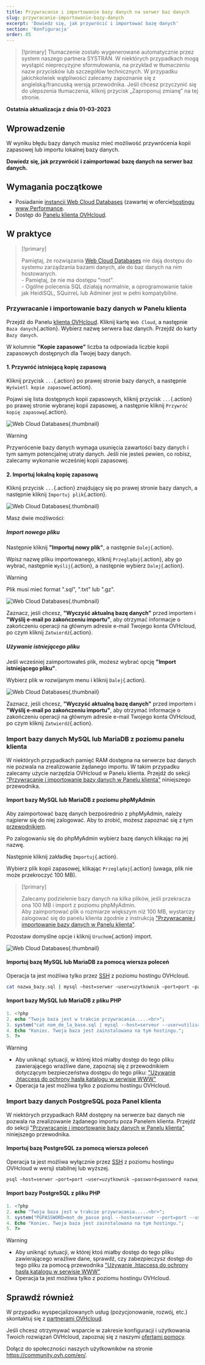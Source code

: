 ```yaml
---
title: Przywracanie i importowanie bazy danych na serwer baz danych
slug: przywracanie-importowanie-bazy-danych
excerpt: 'Dowiedz się, jak przywrócić i importować bazę danych'
section: 'Konfiguracja'
order: 05
---
```


> [!primary]
> Tłumaczenie zostało wygenerowane automatycznie przez system naszego partnera SYSTRAN. W niektórych przypadkach mogą wystąpić nieprecyzyjne sformułowania, na przykład w tłumaczeniu nazw przycisków lub szczegółów technicznych. W przypadku jakichkolwiek wątpliwości zalecamy zapoznanie się z angielską/francuską wersją przewodnika. Jeśli chcesz przyczynić się do ulepszenia tłumaczenia, kliknij przycisk „Zaproponuj zmianę” na tej stronie.
> 

**Ostatnia aktualizacja z dnia 01-03-2023**

## Wprowadzenie

W wyniku błędu bazy danych musisz mieć możliwość przywrócenia kopii zapasowej lub importu lokalnej bazy danych. 

**Dowiedz się, jak przywrócić i zaimportować bazę danych na serwer baz danych.**

## Wymagania początkowe

- Posiadanie [instancji Web Cloud Databases](https://www.ovh.com/pl/cloud/cloud-databases/) (zawartej w ofercie[hostingu www Performance](https://www.ovhcloud.com/pl/web-hosting/).
- Dostęp do [Panelu klienta OVHcloud](https://www.ovh.com/auth/?action=gotomanager&from=https://www.ovh.pl/&ovhSubsidiary=pl).

## W praktyce

> [!primary]
>
> Pamiętaj, że rozwiązania [Web Cloud Databases](https://www.ovh.pl/cloud/cloud-databases/) nie dają dostępu do systemu zarządzania bazami danych, ale do baz danych na nim hostowanych.
> <br> - Pamiętaj, że nie ma dostępu "root".
> <br> - Ogólne polecenia SQL działają normalnie, a oprogramowanie takie jak HeidiSQL, SQuirreL lub Adminer jest w pełni kompatybilne.
>

### Przywracanie i importowanie bazy danych w Panelu klienta

Przejdź do Panelu [klienta OVHcloud](https://www.ovh.com/auth/?action=gotomanager&from=https://www.ovh.pl/&ovhSubsidiary=pl). Kliknij kartę `Web Cloud`, a następnie `Baza danych`{.action}. Wybierz nazwę serwera baz danych. Przejdź do karty `Bazy danych`.

W kolumnie **"Kopie zapasowe"** liczba ta odpowiada liczbie kopii zapasowych dostępnych dla Twojej bazy danych.

#### 1\. Przywróć istniejącą kopię zapasową

Kliknij przycisk `...`{.action} po prawej stronie bazy danych, a następnie `Wyświetl kopie zapasowe`{.action}.

Pojawi się lista dostępnych kopii zapasowych, kliknij przycisk `...`{.action} po prawej stronie wybranej kopii zapasowej, a następnie kliknij `Przywróć kopię zapasową`{.action}.

![Web Cloud Databases](images/web-cloud-databases-restore01.png){.thumbnail}

> [!warning]
>
> Przywrócenie bazy danych wymaga usunięcia zawartości bazy danych i tym samym potencjalnej utraty danych. Jeśli nie jesteś pewien, co robisz, zalecamy wykonanie wcześniej kopii zapasowej.
> 

#### 2\. Importuj lokalną kopię zapasową

Kliknij przycisk `...`{.action} znajdujący się po prawej stronie bazy danych, a następnie kliknij `Importuj plik`{.action}.

![Web Cloud Databases](images/web-cloud-databases-import01.png){.thumbnail}

Masz dwie możliwości:

##### Import nowego pliku

Następnie kliknij **"Importuj nowy plik"**, a następnie `Dalej`{.action}.

Wpisz nazwę pliku importowanego, kliknij `Przeglądaj`{.action}, aby go wybrać, następnie `Wyślij`{.action}, a następnie wybierz `Dalej`{.action}.

> [!warning]
>
> Plik musi mieć format ".sql", ".txt" lub ".gz".
> 

![Web Cloud Databases](images/web-cloud-databases-import02.png){.thumbnail}

Zaznacz, jeśli chcesz, **"Wyczyść aktualną bazę danych"** przed importem i **"Wyślij e-mail po zakończeniu importu"**, aby otrzymać informacje o zakończeniu operacji na głównym adresie e-mail Twojego konta OVHcloud, po czym kliknij `Zatwierdź`{.action}.

##### Używanie istniejącego pliku

Jeśli wcześniej zaimportowałeś plik, możesz wybrać opcję **"Import istniejącego pliku"**.

Wybierz plik w rozwijanym menu i kliknij `Dalej`{.action}.

![Web Cloud Databases](images/web-cloud-databases-import03.png){.thumbnail}

Zaznacz, jeśli chcesz, **"Wyczyść aktualną bazę danych"** przed importem i **"Wyślij e-mail po zakończeniu importu"**, aby otrzymać informacje o zakończeniu operacji na głównym adresie e-mail Twojego konta OVHcloud, po czym kliknij `Zatwierdź`{.action}.

### Import bazy danych MySQL lub MariaDB z poziomu panelu klienta

W niektórych przypadkach pamięć RAM dostępna na serwerze baz danych nie pozwala na zrealizowanie żądanego importu. W takim przypadku zalecamy użycie narzędzia OVHcloud w Panelu klienta. Przejdź do sekcji ["Przywracanie i importowanie bazy danych w Panelu klienta"](./#przywracanie-i-importowanie-bazy-danych-w-panelu-klienta) niniejszego przewodnika.


#### Import bazy MySQL lub MariaDB z poziomu phpMyAdmin

Aby zaimportować bazę danych bezpośrednio z phpMyAdmin, należy najpierw się do niej zalogować. Aby to zrobić, możesz zapoznać się z tym [przewodnikiem](https://docs.ovh.com/pl/clouddb/polaczenie-bazy-danych-serwer-bdd/#logowanie-do-bazy-danych-mysql-lub-mariadb).

Po zalogowaniu się do phpMyAdmin wybierz bazę danych klikając na jej nazwę.

Następnie kliknij zakładkę `Importuj`{.action}.

Wybierz plik kopii zapasowej, klikając `Przeglądaj`{.action} (uwaga, plik nie może przekroczyć 100 MB).

> [!primary]
>
> Zalecamy podzielenie bazy danych na kilka plików, jeśli przekracza ona 100 MB i import z poziomu phpMyAdmin.<br>
> Aby zaimportować plik o rozmiarze większym niż 100 MB, wystarczy zalogować się do panelu klienta zgodnie z instrukcją ["Przywracanie i importowanie bazy danych w Panelu klienta"](./#przywracanie-i-importowanie-bazy-danych-w-panelu-klienta).


Pozostaw domyślne opcje i kliknij `Uruchom`{.action} import.

![Web Cloud Databases](images/web-cloud-databases-import04.png){.thumbnail}

#### Importuj bazę MySQL lub MariaDB za pomocą wiersza poleceń

Operacja ta jest możliwa tylko przez [SSH](https://docs.ovh.com/pl/hosting/hosting_www_ssh_na_hostingu/) z poziomu hostingu OVHcloud.

```bash
cat nazwa_bazy.sql | mysql —host=serwer —user=uzytkownik —port=port —password=password nazwa_bazy
```
#### Import bazy MySQL lub MariaDB z pliku PHP

```php
1. <?php
2. echo "Twoja baza jest w trakcie przywracania.....<br>";
3. system("cat nom_de_la_base.sql | mysql --host=serveur --user=utilisateur --port=port --password=password nom_de_la_base");
4. Echo "Koniec. Twoja baza jest zainstalowana na tym hostingu.";
5. ?>
```

> [!warning]
>
> - Aby uniknąć sytuacji, w której ktoś miałby dostęp do tego pliku zawierającego wrażliwe dane, zapoznaj się z przewodnikiem dotyczącym bezpieczeństwa dostępu do tego pliku: ["Używanie .htaccess do ochrony hasła katalogu w serwisie WWW"](https://docs.ovh.com/pl/hosting/hosting-htaccess-w-jaki-sposob-zabezpieczyc-dostep-dostepu-do-katalogu/)
> - Operacja ta jest możliwa tylko z poziomu hostingu OVHcloud.
>

### Import bazy danych PostgreSQL poza Panel klienta

W niektórych przypadkach RAM dostępny na serwerze baz danych nie pozwala na zrealizowanie żądanego importu poza Panelem klienta. Przejdź do sekcji ["Przywracanie i importowanie bazy danych w Panelu klienta"](./#przywracanie-i-importowanie-bazy-danych-w-panelu-klienta) niniejszego przewodnika.

#### Importuj bazę PostgreSQL za pomocą wiersza poleceń

Operacja ta jest możliwa wyłącznie przez [SSH](https://docs.ovh.com/pl/hosting/hosting_www_ssh_na_hostingu/) z poziomu hostingu OVHcloud w wersji stabilnej lub wyższej.

```bash
psql —host=serwer —port=port —user=uzytkownik —password=password nazwa_bazy < nazwa_bazy_bazy.sql
```

#### Import bazy PostgreSQL z pliku PHP

```php
1. <?php
2. echo "Twoja baza jest w trakcie przywracania.....<br>";
3. system("PGPASSWORD=mot_de_passe psql --host=serveur --port=port --user=utilisateur --password=password nom_de_la_base < nom_de_la_base.sql");
4. Echo "Koniec. Twoja baza jest zainstalowana na tym hostingu.";
5. ?>
```

> [!warning]
>
> - Aby uniknąć sytuacji, w której ktoś miałby dostęp do tego pliku zawierającego wrażliwe dane, sprawdź, czy zabezpieczysz dostęp do tego pliku za pomocą przewodnika ["Używanie .htaccess do ochrony hasła katalogu w serwisie WWW"](https://docs.ovh.com/pl/hosting/hosting-htaccess-w-jaki-sposob-zabezpieczyc-dostep-dostepu-do-katalogu/)
> - Operacja ta jest możliwa tylko z poziomu hostingu OVHcloud.
>

## Sprawdź również

W przypadku wyspecjalizowanych usług (pozycjonowanie, rozwój, etc.) skontaktuj się z [partnerami OVHcloud](https://partner.ovhcloud.com/pl/).

Jeśli chcesz otrzymywać wsparcie w zakresie konfiguracji i użytkowania Twoich rozwiązań OVHcloud, zapoznaj się z naszymi [ofertami pomocy](https://www.ovhcloud.com/pl/support-levels/).

Dołącz do społeczności naszych użytkowników na stronie <https://community.ovh.com/en/>.